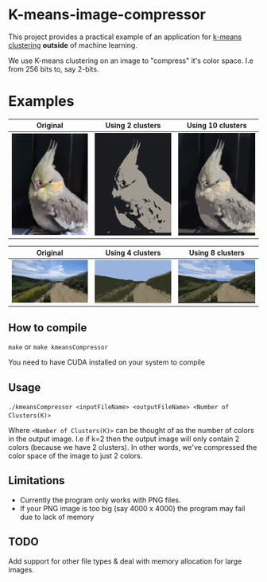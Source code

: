 # K-means-image-compressor
This project provides a practical example of an application for [k-means clustering](https://en.wikipedia.org/wiki/K-means_clustering) __outside__ of machine learning.

We use K-means clustering on an image to "compress" it's color space. 
I.e from 256 bits to, say 2-bits. 

# Examples
Original | Using 2 clusters | Using 10 clusters 
------------ | --------------------------- |-------------
![Original 1](sample_images/1.jpg) | ![Example 1](sample_images/1.png) | ![Example 2](sample_images/1b.png)

Original | Using 4 clusters|  Using 8 clusters 
------------ | --------------------------- |-------------
![Original 2](sample_images/2.jpg) | ![Example 3](sample_images/2.png) | ![Example 4](sample_images/2b.png)

## How to compile
``make`` or ``make kmeansCompressor``

You need to have CUDA installed on your system to compile

## Usage
``./kmeansCompressor <inputFileName> <outputFileName> <Number of Clusters(K)>``

Where ``<Number of Clusters(K)>`` can be thought of as the number of colors in the output image. 
I.e if k=2 then the output image will only contain 2 colors (because we have 2 clusters). 
In other words, we've compressed the color space of the image to just 2 colors.

## Limitations
* Currently the program only works with PNG files.
* If your PNG image is too big (say 4000 x 4000) the program may fail due to lack of memory

## TODO
Add support for other file types & deal with memory allocation for large images.
